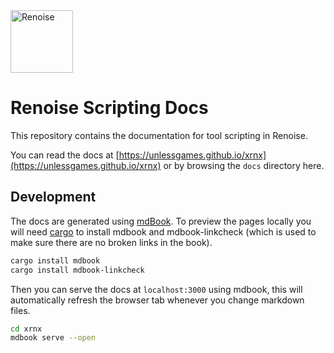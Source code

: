 <img src="https://www.renoise.com/sites/default/files/renoise_logo_0.png" alt="Renoise" height="100"/>

# Renoise Scripting Docs

This repository contains the documentation for tool scripting in Renoise.

You can read the docs at [https://unlessgames.github.io/xrnx](https://unlessgames.github.io/xrnx) or by browsing the `docs` directory here.

## Development

The docs are generated using [mdBook](https://github.com/rust-lang/mdBook). To preview the pages locally you will need [cargo](https://doc.rust-lang.org/cargo/getting-started/installation.html) to install mdbook and mdbook-linkcheck (which is used to make sure there are no broken links in the book). 

```sh
cargo install mdbook
cargo install mdbook-linkcheck
```

Then you can serve the docs at `localhost:3000` using mdbook, this will automatically refresh the browser tab whenever you change markdown files.

```sh
cd xrnx
mdbook serve --open
```